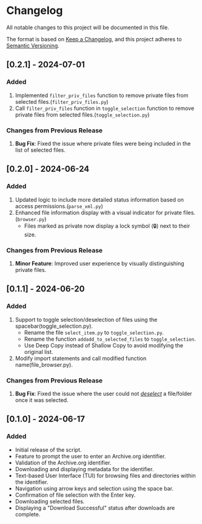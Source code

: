 # Changelog

All notable changes to this project will be documented in this file.

The format is based on [Keep a Changelog](https://keepachangelog.com/en/1.0.0/), and this project adheres to [Semantic Versioning](https://semver.org/spec/v2.0.0.html).

## [0.2.1] - 2024-07-01

### Added
1. Implemented `filter_priv_files` function to remove private files from selected files.(`filter_priv_files.py`)
2. Call `filter_priv_files` function in `toggle_selection` function to remove private files from selected files.(`toggle_selection.py`)
### Changes from Previous Release
1. __Bug Fix__: Fixed the issue where private files were being included in the list of selected files.


## [0.2.0] - 2024-06-24

### Added
1. Updated logic to include more detailed status information based on access permissions.(`parse_xml.py`)
2. Enhanced file information display with a visual indicator for private files.(`browser.py`)
    - Files marked as private now display a lock symbol (🔒) next to their size.
### Changes from Previous Release
1. __Minor Feature__: Improved user experience by visually distinguishing private files.


## [0.1.1] - 2024-06-20

### Added
1. Support to toggle selection/deselection of files using the spacebar(toggle_selection.py).
    - Rename the file `select_item.py` to `toggle_selection.py`.
    - Rename the function `addadd_to_selected_files` to `toggle_selection`.
    - Use Deep Copy instead of Shallow Copy to avoid modifying the original list.
2. Modify import statements and call modified function name(file_browser.py).
### Changes from Previous Release
1. __Bug Fix__: Fixed the issue where the user could not <u>_deselect_</u> a file/folder once it was selected.


## [0.1.0] - 2024-06-17

### Added
- Initial release of the script.
- Feature to prompt the user to enter an Archive.org identifier.
- Validation of the Archive.org identifier.
- Downloading and displaying metadata for the identifier.
- Text-based User Interface (TUI) for browsing files and directories within the identifier.
- Navigation using arrow keys and selection using the space bar.
- Confirmation of file selection with the Enter key.
- Downloading selected files.
- Displaying a "Download Successful" status after downloads are complete.

